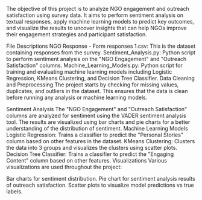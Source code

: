 The objective of this project is to analyze NGO engagement and outreach satisfaction using survey data. It aims to perform sentiment analysis on textual responses, apply machine learning models to predict key outcomes, and visualize the results to uncover insights that can help NGOs improve their engagement strategies and participant satisfaction.

File Descriptions
NGO Response - Form responses 1.csv: This is the dataset containing responses from the survey.
Sentiment_Analysis.py: Python script to perform sentiment analysis on the "NGO Engagement" and "Outreach Satisfaction" columns.
Machine_Learning_Models.py: Python script for training and evaluating machine learning models including Logistic Regression, KMeans Clustering, and Decision Tree Classifier.
Data Cleaning and Preprocessing
The project starts by checking for missing values, duplicates, and outliers in the dataset. This ensures that the data is clean before running any analysis or machine learning models.

Sentiment Analysis
The "NGO Engagement" and "Outreach Satisfaction" columns are analyzed for sentiment using the VADER sentiment analysis tool.
The results are visualized using bar charts and pie charts for a better understanding of the distribution of sentiment.
Machine Learning Models
Logistic Regression: Trains a classifier to predict the "Personal Stories" column based on other features in the dataset.
KMeans Clustering: Clusters the data into 3 groups and visualizes the clusters using scatter plots.
Decision Tree Classifier: Trains a classifier to predict the "Engaging Content" column based on other features.
Visualizations
Various visualizations are used throughout the project:

Bar charts for sentiment distribution.
Pie chart for sentiment analysis results of outreach satisfaction.
Scatter plots to visualize model predictions vs true labels.
